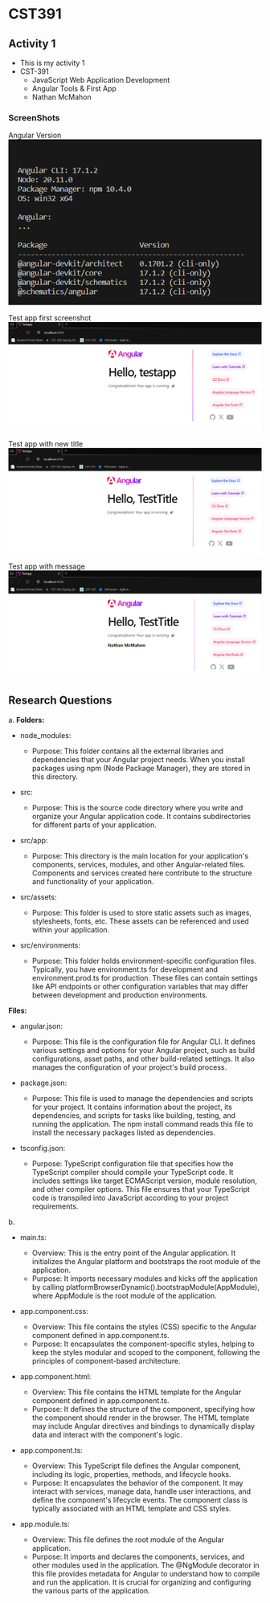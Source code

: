 # CST391

## Activity 1
- This is my activity 1
- CST-391
     - JavaScript Web Application Development
     - Angular Tools & First App
     - Nathan McMahon

### ScreenShots
Angular Version
![angularvs](angularvs.png)

Test app first screenshot
![testapp](testapp.png)

Test app with new title
![testtitle](testtitle.png)

Test app with message
![addedmessage](addedmessage.png)

## Research Questions
a. **Folders:**

- node_modules:
    - Purpose: This folder contains all the external libraries and dependencies that your Angular project needs. When you install packages using npm (Node Package Manager), they are stored in this directory.

- src:

    - Purpose: This is the source code directory where you write and organize your Angular application code. It contains subdirectories for different parts of your application.

- src/app:

    - Purpose: This directory is the main location for your application's components, services, modules, and other Angular-related files. Components and services created here contribute to the structure and functionality of your application.

- src/assets:

    - Purpose: This folder is used to store static assets such as images, stylesheets, fonts, etc. These assets can be referenced and used within your application.

- src/environments:

    - Purpose: This folder holds environment-specific configuration files. Typically, you have environment.ts for development and environment.prod.ts for production. These files can contain settings like API endpoints or other configuration variables that may differ between development and production environments.

**Files:**
- angular.json:

    - Purpose: This file is the configuration file for Angular CLI. It defines various settings and options for your Angular project, such as build configurations, asset paths, and other build-related settings. It also manages the configuration of your project's build process.

- package.json:

    - Purpose: This file is used to manage the dependencies and scripts for your project. It contains information about the project, its dependencies, and scripts for tasks like building, testing, and running the application. The npm install command reads this file to install the necessary packages listed as dependencies.

- tsconfig.json:

    - Purpose: TypeScript configuration file that specifies how the TypeScript compiler should compile your TypeScript code. It includes settings like target ECMAScript version, module resolution, and other compiler options. This file ensures that your TypeScript code is transpiled into JavaScript according to your project requirements.

b. 
- main.ts:

    - Overview: This is the entry point of the Angular application. It initializes the Angular platform and bootstraps the root module of the application.
    - Purpose: It imports necessary modules and kicks off the application by calling platformBrowserDynamic().bootstrapModule(AppModule), where AppModule is the root module of the application.
    
- app.component.css:

    - Overview: This file contains the styles (CSS) specific to the Angular component defined in app.component.ts.
    - Purpose: It encapsulates the component-specific styles, helping to keep the styles modular and scoped to the component, following the principles of component-based architecture.

- app.component.html:

    - Overview: This file contains the HTML template for the Angular component defined in app.component.ts.
    - Purpose: It defines the structure of the component, specifying how the component should render in the browser. The HTML template may include Angular directives and bindings to dynamically display data and interact with the component's logic.

- app.component.ts:

    - Overview: This TypeScript file defines the Angular component, including its logic, properties, methods, and lifecycle hooks.
    - Purpose: It encapsulates the behavior of the component. It may interact with services, manage data, handle user interactions, and define the component's lifecycle events. The component class is typically associated with an HTML template and CSS styles.

- app.module.ts:

    - Overview: This file defines the root module of the Angular application.
    - Purpose: It imports and declares the components, services, and other modules used in the application. The @NgModule decorator in this file provides metadata for Angular to understand how to compile and run the application. It is crucial for organizing and configuring the various parts of the application.